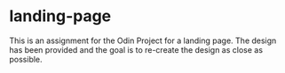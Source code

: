 # landing-page

This is an assignment for the Odin Project for a landing page. The design has been provided and the goal is to re-create the design as close as possible.
